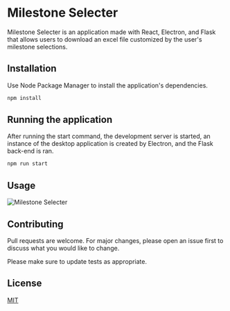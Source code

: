 # Milestone Selecter

Milestone Selecter is an application made with React, Electron, and Flask that allows users to download an excel file customized by the user's milestone selections.

## Installation

Use Node Package Manager to install the application's dependencies.

```bash
npm install
```

## Running the application

After running the start command, the development server is started, an instance of the desktop application is created by Electron, and the Flask back-end is ran.

```bash
npm run start
```

## Usage

![Milestone Selecter](https://imgur.com/a/OCPihxG)

## Contributing

Pull requests are welcome. For major changes, please open an issue first to discuss what you would like to change.

Please make sure to update tests as appropriate.

## License

[MIT](https://choosealicense.com/licenses/mit/)
